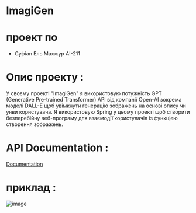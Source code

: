 # ImagiGen
# проект по
- Суфіан Ель Махжур AI-211
# Опис проекту :
У своєму проекті "ImagiGen" я використовую потужність GPT (Generative Pre-trained Transformer) API від компанії Open-AI зокрема моделі DALL-E щоб увімкнути генерацію зображень на основі опису чи уяви користувача. 
Я використовую Spring у цьому проекті щоб створити безперебійну веб-програму для взаємодії користувачів із функцією створення зображень.

# API Documentation :
[Documentation](https://platform.openai.com/docs/guides/images/introduction) 

# приклад :
![image](https://github.com/01soufiane/ImagiGen/assets/130738453/3783f24c-177f-4e05-8b46-322d50184cea)


